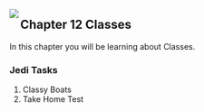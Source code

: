 <img align="left" src="http://hermonswebsites.com/Classes/CS/python.png"><H2>Chapter 12 Classes</H2>

In this chapter you will be learning about Classes. 


<h3>Jedi Tasks</h3>
<ol>
  <li>Classy Boats</li>
  <li>Take Home Test</li>
  </ol>
